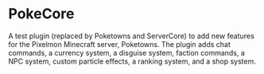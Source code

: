 # PokeCore
A test plugin (replaced by Poketowns and ServerCore) to add new features for the Pixelmon Minecraft server, Poketowns. The plugin adds chat commands, a currency system, a disguise system, faction commands, a NPC system, custom particle effects, a ranking system, and a shop system.
